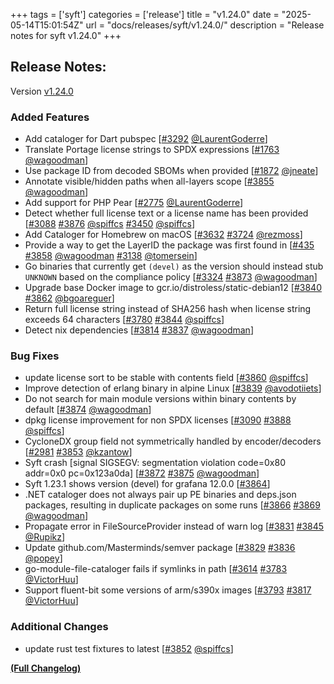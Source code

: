+++
tags = ['syft']
categories = ['release']
title = "v1.24.0"
date = "2025-05-14T15:01:54Z"
url = "docs/releases/syft/v1.24.0/"
description = "Release notes for syft v1.24.0"
+++

## Release Notes:
Version [v1.24.0](https://github.com/anchore/syft/releases/tag/v1.24.0)

### Added Features

- Add cataloger for Dart pubspec [[#3292](https://github.com/anchore/syft/pull/3292) [@LaurentGoderre](https://github.com/LaurentGoderre)]
- Translate Portage license strings to SPDX expressions [[#1763](https://github.com/anchore/syft/pull/1763) [@wagoodman](https://github.com/wagoodman)]
- Use package ID from decoded SBOMs when provided [[#1872](https://github.com/anchore/syft/pull/1872) [@jneate](https://github.com/jneate)]
- Annotate visible/hidden paths when all-layers scope [[#3855](https://github.com/anchore/syft/pull/3855) [@wagoodman](https://github.com/wagoodman)]
- Add support for PHP Pear [[#2775](https://github.com/anchore/syft/pull/2775) [@LaurentGoderre](https://github.com/LaurentGoderre)]
- Detect whether full license text or a license name has been provided [[#3088](https://github.com/anchore/syft/issues/3088) [#3876](https://github.com/anchore/syft/pull/3876) [@spiffcs](https://github.com/spiffcs) [#3450](https://github.com/anchore/syft/pull/3450) [@spiffcs](https://github.com/spiffcs)]
- Add Cataloger for Homebrew on macOS [[#3632](https://github.com/anchore/syft/issues/3632) [#3724](https://github.com/anchore/syft/pull/3724) [@rezmoss](https://github.com/rezmoss)]
- Provide a way to get the LayerID the package was first found in [[#435](https://github.com/anchore/syft/issues/435) [#3858](https://github.com/anchore/syft/pull/3858) [@wagoodman](https://github.com/wagoodman) [#3138](https://github.com/anchore/syft/pull/3138) [@tomersein](https://github.com/tomersein)]
- Go binaries that currently get `(devel)` as the version should instead stub `UNKNOWN` based on the compliance policy [[#3324](https://github.com/anchore/syft/issues/3324) [#3873](https://github.com/anchore/syft/pull/3873) [@wagoodman](https://github.com/wagoodman)]
- Upgrade base Docker image to gcr.io/distroless/static-debian12 [[#3840](https://github.com/anchore/syft/issues/3840) [#3862](https://github.com/anchore/syft/pull/3862) [@bgoareguer](https://github.com/bgoareguer)]
- Return full license string instead of SHA256 hash when license string exceeds 64 characters [[#3780](https://github.com/anchore/syft/issues/3780) [#3844](https://github.com/anchore/syft/pull/3844) [@spiffcs](https://github.com/spiffcs)]
- Detect nix dependencies [[#3814](https://github.com/anchore/syft/issues/3814) [#3837](https://github.com/anchore/syft/pull/3837) [@wagoodman](https://github.com/wagoodman)]

### Bug Fixes

- update license sort to be stable with contents field [[#3860](https://github.com/anchore/syft/pull/3860) [@spiffcs](https://github.com/spiffcs)]
- Improve detection of erlang binary in alpine Linux [[#3839](https://github.com/anchore/syft/pull/3839) [@avodotiiets](https://github.com/avodotiiets)]
- Do not search for main module versions within binary contents by default [[#3874](https://github.com/anchore/syft/pull/3874) [@wagoodman](https://github.com/wagoodman)]
- dpkg license improvement for non SPDX licenses [[#3090](https://github.com/anchore/syft/issues/3090) [#3888](https://github.com/anchore/syft/pull/3888) [@spiffcs](https://github.com/spiffcs)]
- CycloneDX group field not symmetrically handled by encoder/decoders [[#2981](https://github.com/anchore/syft/issues/2981) [#3853](https://github.com/anchore/syft/pull/3853) [@kzantow](https://github.com/kzantow)]
- Syft crash [signal SIGSEGV: segmentation violation code=0x80 addr=0x0 pc=0x123a0da] [[#3872](https://github.com/anchore/syft/issues/3872) [#3875](https://github.com/anchore/syft/pull/3875) [@wagoodman](https://github.com/wagoodman)]
- Syft 1.23.1 shows version (devel) for grafana 12.0.0 [[#3864](https://github.com/anchore/syft/issues/3864)]
- .NET cataloger does not always pair up PE binaries and deps.json packages, resulting in duplicate packages on some runs [[#3866](https://github.com/anchore/syft/issues/3866) [#3869](https://github.com/anchore/syft/pull/3869) [@wagoodman](https://github.com/wagoodman)]
- Propagate error in FileSourceProvider instead of warn log [[#3831](https://github.com/anchore/syft/issues/3831) [#3845](https://github.com/anchore/syft/pull/3845) [@Rupikz](https://github.com/Rupikz)]
- Update github.com/Masterminds/semver package [[#3829](https://github.com/anchore/syft/issues/3829) [#3836](https://github.com/anchore/syft/pull/3836) [@popey](https://github.com/popey)]
- go-module-file-cataloger fails if symlinks in path [[#3614](https://github.com/anchore/syft/issues/3614) [#3783](https://github.com/anchore/syft/pull/3783) [@VictorHuu](https://github.com/VictorHuu)]
- Support fluent-bit some versions of arm/s390x images [[#3793](https://github.com/anchore/syft/issues/3793) [#3817](https://github.com/anchore/syft/pull/3817) [@VictorHuu](https://github.com/VictorHuu)]

### Additional Changes

- update rust test fixtures to latest [[#3852](https://github.com/anchore/syft/pull/3852) [@spiffcs](https://github.com/spiffcs)]

**[(Full Changelog)](https://github.com/anchore/syft/compare/v1.23.1...v1.24.0)**
